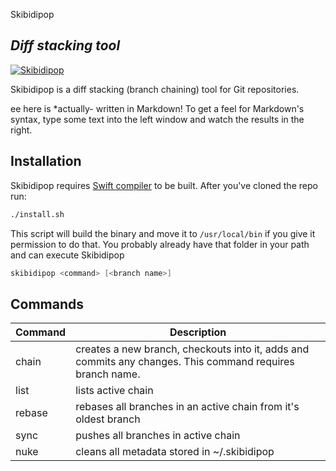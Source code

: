 Skibidipop
## _Diff stacking tool_

[![Skibidipop](https://github.com/DariusVil/skibidipop/actions/workflows/swift.yml/badge.svg?branch=main)](https://github.com/DariusVil/skibidipop/actions/workflows/swift.yml)

Skibidipop is a diff stacking (branch chaining) tool for Git repositories.

ee here is *actually- written in Markdown! To get a feel
for Markdown's syntax, type some text into the left window and
watch the results in the right.

## Installation

Skibidipop requires [Swift compiler](https://www.swift.org/download/) to be built. After you've cloned the repo run:

```sh
./install.sh
```

This script will build the binary and move it to `/usr/local/bin` if you give it permission to do that. You probably already have that folder in your path and can execute Skibidipop
```Swift
skibidipop <command> [<branch name>]
```

## Commands

| Command | Description |
| ------ | ------ |
| chain | creates a new branch, checkouts into it, adds and commits any changes. This command requires branch name. |
| list | lists active chain |
| rebase | rebases all branches in an active chain from it's oldest branch |
| sync | pushes all branches in active chain |
| nuke | cleans all metadata stored in ~/.skibidipop|
